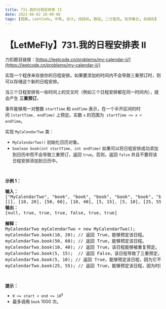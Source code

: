 ```yaml
---
title: 731.我的日程安排表 II
date: 2022-06-02 20-00-06
tags: [题解, LeetCode, 中等, 设计, 线段树, 数组, 二分查找, 有序集合, 前缀和]
---
```


# 【LetMeFly】731.我的日程安排表 II

力扣题目链接：[https://leetcode.cn/problems/my-calendar-ii/](https://leetcode.cn/problems/my-calendar-ii/)

<p>实现一个程序来存放你的日程安排。如果要添加的时间内不会导致三重预订时，则可以存储这个新的日程安排。</p>

<p>当三个日程安排有一些时间上的交叉时（例如三个日程安排都在同一时间内），就会产生 <strong>三重预订</strong>。</p>

<p>事件能够用一对整数&nbsp;<code>startTime</code>&nbsp;和&nbsp;<code>endTime</code>&nbsp;表示，在一个半开区间的时间&nbsp;<code>[startTime, endTime)</code>&nbsp;上预定。实数&nbsp;<code>x</code> 的范围为&nbsp;&nbsp;<code>startTime &lt;= x &lt; endTime</code>。</p>

<p>实现&nbsp;<code>MyCalendarTwo</code> 类：</p>

<ul>
	<li><code>MyCalendarTwo()</code>&nbsp;初始化日历对象。</li>
	<li><code>boolean book(int startTime, int endTime)</code>&nbsp;如果可以将日程安排成功添加到日历中而不会导致三重预订，返回 <code>true</code>。否则，返回 <code>false</code> 并且不要将该日程安排添加到日历中。</li>
</ul>

<p>&nbsp;</p>

<p><strong class="example">示例 1：</strong></p>

<pre>
<strong>输入：</strong>
["MyCalendarTwo", "book", "book", "book", "book", "book", "book"]
[[], [10, 20], [50, 60], [10, 40], [5, 15], [5, 10], [25, 55]]
<strong>输出：</strong>
[null, true, true, true, false, true, true]

<strong>解释：</strong>
MyCalendarTwo myCalendarTwo = new MyCalendarTwo();
myCalendarTwo.book(10, 20); // 返回 True，能够预定该日程。
myCalendarTwo.book(50, 60); // 返回 True，能够预定该日程。
myCalendarTwo.book(10, 40); // 返回 True，该日程能够被重复预定。
myCalendarTwo.book(5, 15);  // 返回 False，该日程导致了三重预定，所以不能预定。
myCalendarTwo.book(5, 10); // 返回 True，能够预定该日程，因为它不使用已经双重预订的时间 10。
myCalendarTwo.book(25, 55); // 返回 True，能够预定该日程，因为时间段 [25, 40) 将被第三个日程重复预定，时间段 [40, 50) 将被单独预定，而时间段 [50, 55) 将被第二个日程重复预定。
</pre>

<p>&nbsp;</p>

<p><strong>提示：</strong></p>

<ul>
	<li><code>0 &lt;= start &lt; end &lt;= 10<sup>9</sup></code></li>
	<li>最多调用&nbsp;<code>book</code>&nbsp;1000 次。</li>
</ul>


    